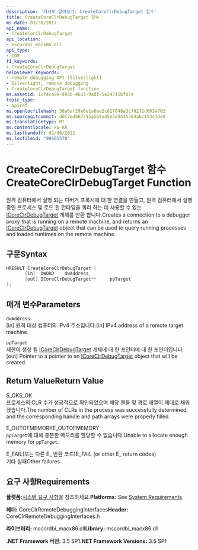 ```yaml
---
description: '자세히 알아보기: CreateCoreClrDebugTarget 함수'
title: CreateCoreClrDebugTarget 함수
ms.date: 03/30/2017
api_name:
- CreateCorClrDebugTarget
api_location:
- mscordbi_macx86.dll
api_type:
- COM
f1_keywords:
- CreateCoreClrDebugTarget
helpviewer_keywords:
- remote debugging API [Silverlight]
- Silverlight, remote debugging
- CreateCoreClrDebugTarget function
ms.assetid: 1cf4ca8e-d9bb-4633-9adf-5e24315bf87a
topic_type:
- apiref
ms.openlocfilehash: 30a6af29e6e1a6ee2c827049a3c792f2d663a702
ms.sourcegitcommit: ddf7edb67715a5b9a45e3dd44536dabc153c1de0
ms.translationtype: MT
ms.contentlocale: ko-KR
ms.lasthandoff: 02/06/2021
ms.locfileid: "99661578"
---
```

# <a name="createcoreclrdebugtarget-function"></a><span data-ttu-id="614c0-103">CreateCoreClrDebugTarget 함수</span><span class="sxs-lookup"><span data-stu-id="614c0-103">CreateCoreClrDebugTarget Function</span></span>

<span data-ttu-id="614c0-104">원격 컴퓨터에서 실행 되는 디버거 프록시에 대 한 연결을 만들고, 원격 컴퓨터에서 실행 중인 프로세스 및 로드 된 런타임을 쿼리 하는 데 사용할 수 있는 [ICoreClrDebugTarget](icoreclrdebugtarget-interface.md) 개체를 반환 합니다.</span><span class="sxs-lookup"><span data-stu-id="614c0-104">Creates a connection to a debugger proxy that is running on a remote machine, and returns an [ICoreClrDebugTarget](icoreclrdebugtarget-interface.md) object that can be used to query running processes and loaded runtimes on the remote machine.</span></span>  
  
## <a name="syntax"></a><span data-ttu-id="614c0-105">구문</span><span class="sxs-lookup"><span data-stu-id="614c0-105">Syntax</span></span>  
  
```cpp  
HRESULT CreateCoreClrDebugTarget (  
       [in]  DWORD    dwAddress,
       [out] ICoreClrDebugTarget**     ppTarget  
);  
```  
  
## <a name="parameters"></a><span data-ttu-id="614c0-106">매개 변수</span><span class="sxs-lookup"><span data-stu-id="614c0-106">Parameters</span></span>  

 `dwAddress`  
 <span data-ttu-id="614c0-107">[in] 원격 대상 컴퓨터의 IPv4 주소입니다.</span><span class="sxs-lookup"><span data-stu-id="614c0-107">[in] IPv4 address of a remote target machine.</span></span>  
  
 `ppTarget`  
 <span data-ttu-id="614c0-108">제한이 생성 될 [ICoreClrDebugTarget](icoreclrdebugtarget-interface.md) 개체에 대 한 포인터에 대 한 포인터입니다.</span><span class="sxs-lookup"><span data-stu-id="614c0-108">[out] Pointer to a pointer to an [ICoreClrDebugTarget](icoreclrdebugtarget-interface.md) object that will be created.</span></span>  
  
## <a name="return-value"></a><span data-ttu-id="614c0-109">Return Value</span><span class="sxs-lookup"><span data-stu-id="614c0-109">Return Value</span></span>  

 <span data-ttu-id="614c0-110">S_OK</span><span class="sxs-lookup"><span data-stu-id="614c0-110">S_OK</span></span>  
 <span data-ttu-id="614c0-111">프로세스의 CLR 수가 성공적으로 확인되었으며 해당 핸들 및 경로 배열이 제대로 채워졌습니다.</span><span class="sxs-lookup"><span data-stu-id="614c0-111">The number of CLRs in the process was successfully determined, and the corresponding handle and path arrays were properly filled.</span></span>  
  
 <span data-ttu-id="614c0-112">E_OUTOFMEMORY</span><span class="sxs-lookup"><span data-stu-id="614c0-112">E_OUTOFMEMORY</span></span>  
 <span data-ttu-id="614c0-113">`ppTarget`에 대해 충분한 메모리를 할당할 수 없습니다.</span><span class="sxs-lookup"><span data-stu-id="614c0-113">Unable to allocate enough memory for `ppTarget`.</span></span>  
  
 <span data-ttu-id="614c0-114">E_FAIL(또는 다른 E_ 반환 코드)</span><span class="sxs-lookup"><span data-stu-id="614c0-114">E_FAIL (or other E_ return codes)</span></span>  
 <span data-ttu-id="614c0-115">기타 실패</span><span class="sxs-lookup"><span data-stu-id="614c0-115">Other failures.</span></span>  
  
## <a name="requirements"></a><span data-ttu-id="614c0-116">요구 사항</span><span class="sxs-lookup"><span data-stu-id="614c0-116">Requirements</span></span>  

 <span data-ttu-id="614c0-117">**플랫폼:**[시스템 요구 사항](../../get-started/system-requirements.md)을 참조하세요.</span><span class="sxs-lookup"><span data-stu-id="614c0-117">**Platforms:** See [System Requirements](../../get-started/system-requirements.md).</span></span>  
  
 <span data-ttu-id="614c0-118">**헤더:** CoreClrRemoteDebuggingInterfaces</span><span class="sxs-lookup"><span data-stu-id="614c0-118">**Header:** CoreClrRemoteDebuggingInterfaces.h</span></span>  
  
 <span data-ttu-id="614c0-119">**라이브러리:** mscordbi_macx86.dll</span><span class="sxs-lookup"><span data-stu-id="614c0-119">**Library:** mscordbi_macx86.dll</span></span>  
  
 <span data-ttu-id="614c0-120">**.NET Framework 버전:** 3.5 SP1</span><span class="sxs-lookup"><span data-stu-id="614c0-120">**.NET Framework Versions:** 3.5 SP1</span></span>
